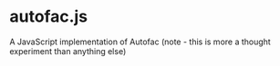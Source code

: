 autofac.js
==========

A JavaScript implementation of Autofac (note - this is more a thought experiment than anything else)